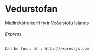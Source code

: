 # Vedurstofan
Mælirekstrarkerfi fyrir Veðurstofu Íslands

###### Express
	
	Can be found at : http://expressjs.com
